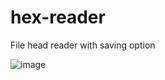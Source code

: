 # hex-reader
File head reader with saving option

![image](https://github.com/0xbalazstoth/hex-reader/assets/12668764/ad61633b-130c-438c-bf33-72998e91d6f1)
